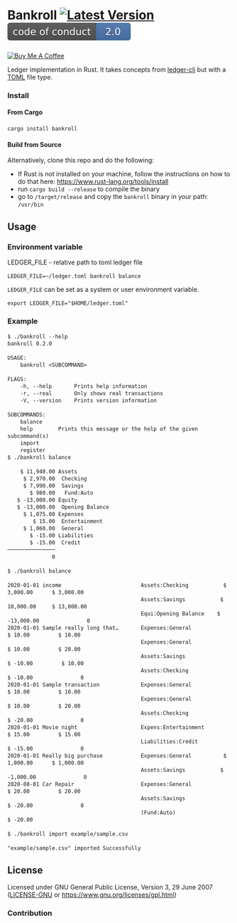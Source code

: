 # Bankroll [![Latest Version]][crates.io] [![Conduct svg]][Code of Conduct]

[Latest Version]: https://img.shields.io/crates/v/bankroll.svg
[crates.io]: https://crates.io/crates/bankroll
[Conduct svg]: code-of-conduct.svg
[Code of Conduct]: CODE_OF_CONDUCT.md

<a href="https://www.buymeacoffee.com/dantuck" target="_blank"><img src="https://cdn.buymeacoffee.com/buttons/default-orange.png" alt="Buy Me A Coffee" style="height: 51px !important;width: 217px !important;" ></a>

Ledger implementation in Rust. It takes concepts from [ledger-cli](https://www.ledger-cli.org/) but with a [TOML](https://toml.io) file type.

### Install

#### From Cargo 

`cargo install bankroll`

#### Build from Source

Alternatively, clone this repo and do the following:

- If Rust is not installed on your machine, follow the instructions on how to do that here: https://www.rust-lang.org/tools/install
- run `cargo build --release` to compile the binary
- go to `/target/release` and copy the `bankroll` binary in your path: `/usr/bin`

## Usage

### Environment variable

LEDGER_FILE - relative path to toml ledger file

```
LEDGER_FILE=~/ledger.toml bankroll balance
```

`LEDGER_FILE` can be set as a system or user environment variable.

```
export LEDGER_FILE="$HOME/ledger.toml"
```

### Example
```
$ ./bankroll --help
bankroll 0.2.0

USAGE:
    bankroll <SUBCOMMAND>

FLAGS:
    -h, --help       Prints help information
    -r, --real       Only shows real transactions
    -V, --version    Prints version information

SUBCOMMANDS:
    balance     
    help        Prints this message or the help of the given subcommand(s)
    import      
    register    
$ ./bankroll balance

    $ 11,940.00 Assets
     $ 2,970.00  Checking
     $ 7,990.00  Savings
       $ 980.00   Fund:Auto
   $ -13,000.00 Equity
   $ -13,000.00  Opening Balance
     $ 1,075.00 Expenses
        $ 15.00  Entertainment
     $ 1,060.00  General
       $ -15.00 Liabilities
       $ -15.00  Credit
─────────────── 
              0

$ ./bankroll balance

2020-01-01 income                         Assets:Checking           $ 3,000.00      $ 3,000.00
                                          Assets:Savings           $ 10,000.00     $ 13,000.00
                                          Equi:Opening Balance    $ -13,000.00               0
2020-01-01 Sample really long that…       Expenses:General             $ 10.00         $ 10.00
                                          Expenses:General             $ 10.00         $ 20.00
                                          Assets:Savings              $ -10.00         $ 10.00
                                          Assets:Checking             $ -10.00               0
2020-01-01 Sample transaction             Expenses:General             $ 10.00         $ 10.00
                                          Expenses:General             $ 10.00         $ 20.00
                                          Assets:Checking             $ -20.00               0
2020-01-01 Movie night                    Expens:Entertainment         $ 15.00         $ 15.00
                                          Liabilities:Credit          $ -15.00               0
2020-01-01 Really big purchase            Expenses:General          $ 1,000.00      $ 1,000.00
                                          Assets:Savings           $ -1,000.00               0
2020-08-01 Car Repair                     Expenses:General             $ 20.00         $ 20.00
                                          Assets:Savings              $ -20.00               0
                                          (Fund:Auto)                 $ -20.00                
                                          
$ ./bankroll import example/sample.csv

"example/sample.csv" imported Successfully

```

## License

Licensed under GNU General Public License, Version 3, 29 June 2007 ([LICENSE-GNU](LICENSE) or <https://www.gnu.org/licenses/gpl.html>)

### Contribution
